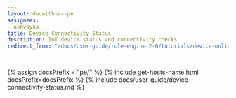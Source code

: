```yaml
---
layout: docwithnav-pe
assignees:
- ashvayka
title: Device Connectivity Status
description: IoT device status and connectivity checks
redirect_from: "/docs/user-guide/rule-engine-2-0/tutorials/device-online-offline/"

---
```


{% assign docsPrefix = "pe/" %}
{% include get-hosts-name.html docsPrefix=docsPrefix %}
{% include docs/user-guide/device-connectivity-status.md %}

 


 
    
